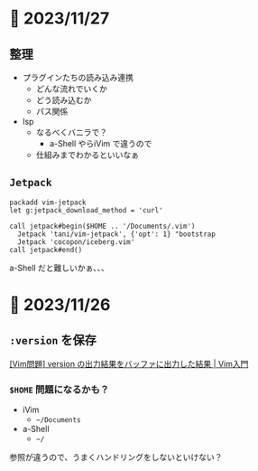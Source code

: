 # 📝 2023/11/27

## 整理

- プラグインたちの読み込み連携
  - どんな流れでいくか
  - どう読み込むか
  - パス関係
- lsp
  - なるべくバニラで？
    - a-Shell やらiVim で違うので
  - 仕組みまでわかるといいなぁ

## `Jetpack`

```
packadd vim-jetpack
let g:jetpack_download_method = 'curl'

call jetpack#begin($HOME .. '/Documents/.vim')
  Jetpack 'tani/vim-jetpack', {'opt': 1} "bootstrap
  Jetpack 'cocopon/iceberg.vim'
call jetpack#end()
```

a-Shell だと難しいかぁ、、、




# 📝 2023/11/26


## `:version` を保存

[[Vim問題] version の出力結果をバッファに出力した結果 | Vim入門](https://vim.blue/vim-execute-output-version/)

### `$HOME` 問題になるかも？


- iVim
  - `~/Documents`
- a-Shell
  - `~/`
  
参照が違うので、うまくハンドリングをしないといけない？
  